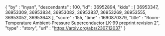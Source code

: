 {
  "by" : "lnyan",
  "descendants" : 100,
  "id" : 36952894,
  "kids" : [ 36953347, 36953309, 36953834, 36953082, 36953837, 36953269, 36953555, 36953052, 36953643 ],
  "score" : 155,
  "time" : 1690870379,
  "title" : "Room-Temperature Ambient-Pressure Superconductor LK-99 preprint revision 2",
  "type" : "story",
  "url" : "https://arxiv.org/abs/2307.12037"
}
